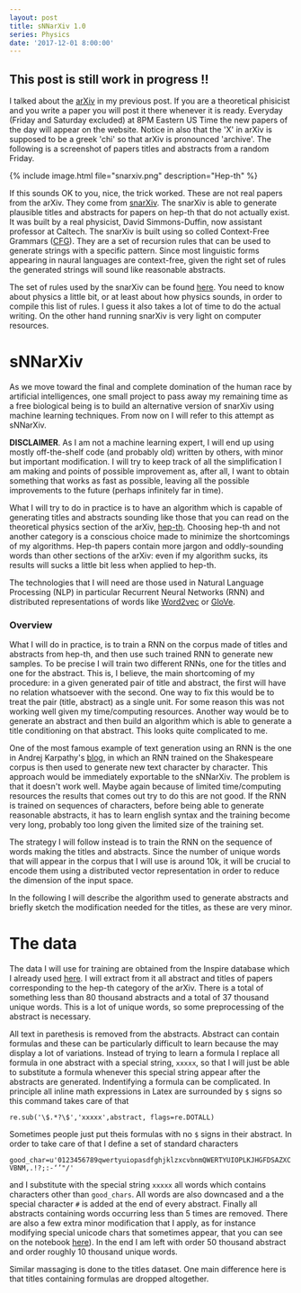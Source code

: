 ```yaml
---
layout: post
title: sNNarXiv 1.0
series: Physics
date: '2017-12-01 8:00:00'
---
```

## This post is still work in progress !!


I talked about the [arXiv] in my previous post. If you are a theoretical phisicist and you write a paper you will post it there whenever it is ready. Everyday (Friday and Saturday excluded) at 8PM Eastern US Time the new papers of the day will appear on the website. Notice in also that the 'X' in arXiv is supposed to be a greek 'chi' so that arXiv is pronounced 'archive'. The following is a screenshot of papers titles and abstracts from a random Friday. 

{% include image.html file="snarxiv.png" description="Hep-th" %}

If this sounds OK to you, nice, the trick worked. These are not real papers from the arXiv. They come from [snarXiv](http://snarxiv.org/). The snarXiv is able to generate plausible titles and abstracts for papers on hep-th that do not actually exist. It was built by a real physicist, David Simmons-Duffin, now assistant professor at Caltech. The snarXiv is built using so colled Context-Free Grammars ([CFG]). They are a set of recursion rules that can be used to generate strings with a specific pattern. Since most linguistic forms appearing in naural languages are context-free, given the right set of rules the generated strings will sound like reasonable abstracts.

The set of rules used by the snarXiv can be found [here](https://github.com/davidsd/snarxiv/blob/master/snarxiv.gram). You need to know about physics a little bit, or at least about how physics sounds, in order to compile this list of rules. I guess it also takes a lot of time to do the actual writing. On the other hand running snarXiv is very light on computer resources.

# sNNarXiv

As we move toward the final and complete domination of the human race by artificial intelligences, one small project to pass away my remaining time as a free biological being is to build an alternative version of snarXiv using machine learning techniques. From now on I will refer to this attempt as sNNarXiv. 

<strong>DISCLAIMER</strong>. As I am not a machine learning expert, I will end up using mostly off-the-shelf code (and probably old) written by others, with minor but important modification. I will try to keep track of all the simplification I am making and points of possible improvement as, after all, I want to obtain something that works as fast as possible, leaving all the possible improvements to the future (perhaps infinitely far in time).

What I will try to do in practice is to have an algorithm which is capable of generating titles and abstracts sounding like those that you can read on the theoretical physics section of the arXiv, [hep-th]. Choosing hep-th and not another category is a conscious choice made to minimize the shortcomings of my algorithms. Hep-th papers contain more jargon and oddly-sounding words than other sections of the arXiv: even if my algorithm sucks, its results will sucks a little bit less when applied to hep-th.

The technologies that I will need are those used in Natural Language Processing (NLP) in particular Recurrent Neural Networks (RNN) and distributed representations of words like [Word2vec] or [GloVe].

### Overview

What I will do in practice, is to train a RNN on the corpus made of titles and abstracts from hep-th, and then use such trained RNN to generate new samples. To be precise I will train two different RNNs, one for the titles and one for the abstract. This is, I believe, the main shortcoming of my procedure: in a given generated pair of title and abstract, the first will have no relation whatsoever with the second. One way to fix this would be to treat the pair (title, abstract) as a single unit. For some reason this was not working well given my time/computing resources. Another way would be to generate an abstract and then build an algorithm which is able to generate a title conditioning on that abstract. This looks quite complicated to me.

One of the most famous example of text generation using an RNN is the one in Andrej Karpathy's [blog](http://karpathy.github.io/2015/05/21/rnn-effectiveness/), in which an RNN trained on the Shakespeare corpus is then used to generate new text character by character. This approach would be immediately exportable to the sNNarXiv. The problem is that it doesn't work well. Maybe again because of limited time/computing resources the results that comes out try to do this are not good. If the RNN is trained on sequences of characters, before being able to generate reasonable abstracts, it has to learn english syntax and the training become very long, probably too long given the limited size of the training set.

The strategy I will follow instead is to train the RNN on the sequence of words making the titles and abstracts. Since the number of unique words that will appear in the corpus that I will use is around 10k, it will be crucial to encode them using a distributed vector representation in order to reduce the dimension of the input space.

In the following I will describe the algorithm used to generate abstracts and briefly sketch the modification needed for the titles, as these are very minor.

# The data

The data I will use for training are obtained from the Inspire database which I already used [here](https://dlvp.github.io/Physics-Is-it-possible/). I will extract from it all abstract and titles of papers corresponding to the hep-th category of the arXiv. There is a total of something less than 80 thousand abstracts and a total of 37 thousand unique words. This is a lot of unique words, so some preprocessing of the abstract is necessary.

All text in parethesis is removed from the abstracts. Abstract can contain formulas and these can be particularly difficult to learn because the may display a lot of variations. Instead of trying to learn a formula I replace all formula in one abstract with a special string, `xxxxx`, so that I will just be able to substitute a formula whenever this special string appear after the abstracts are generated. Indentifying a formula can be complicated. In principle all inline math expressions in Latex are surrounded by `$` signs so this command takes care of that

``
re.sub('\$.*?\$','xxxxx',abstract, flags=re.DOTALL)
``

Sometimes people just put theis formulas with no `$` signs in their abstract. In order to take care of that I define a set of standard characters 

``
good_char=u'0123456789qwertyuiopasdfghjklzxcvbnmQWERTYUIOPLKJHGFDSAZXCVBNM,.!?;:-‘’"/'
``

and I substitute with the special string `xxxxx` all words which contains characters other than `good_chars`.  All words are also downcased and a the special character `#` is added at the end of every abstract. Finally all abstracts containing words occurring less than 5 times are removed. There are also a few extra minor modification that I apply, as for instance modifying special unicode chars that sometimes appear, that you can see on the notebook [here](https://github.com/dlvp/)). In the end I am left with order 50 thousand abstract and order roughly 10 thousand unique words.

Similar massaging is done to the titles dataset. One main difference here is that titles containing formulas are dropped altogether.
















<!-- My boss has been away for a couple of weeks. I'm in that weird limbo between the completion of a project and the beginning of another one. Uncertain about what to do next and somewhat bored to even start thinking. I figured that all I needed was some good old ego boost. Didn't turn out as I thought.

The community of physicists to which I belong, high energy physics, is somewhat small and peculiar. Our job is to develop new ideas and write papers about them. The new ideas we try to develop are about Nature, trying to understand and explain the way it works at the most fundamental level.

The papers we write are usually published on scientific journals like in any other scientific field. What is peculiar about high energy physics is that nobody really cares about scientific journals and to make our ideas immediately accessible as they come to final form, the [arXiv] was created (at the beginning of the nineties). When a paper of mine is ready I would just post it on the arXiv for anybody to read it. For free.

The [arXiv] is divided in many categories depending on the discipline. All my papers are in two of them [hep-ph] and [hep-th], standing for High Energy Physics - Phenomenology and Theory.

The arXiv did not exist when [Steven Weinberg] wrote his most cited and Nobel worth paper, [A Model of Leptons], so you will not find it there. Luckily there is another online tool which is bread and butter for high energy physicists, which allows you to search for every single paper ever written by the community. This is the [INSPIRE] database.

INSPIRE periodically uploads a [screenshot] of the whole high energy physics production (and more) in XML form. Every paper and author is assigned a unique identifier. The database contains information about each paper, like title, abstract, date of appearance, arXiv identifier (if it applies), and so on. An almost complete description of the database can be found [here].

So my plan: download the INSPIRE database and compare various bibliographical indices for the high energy physicist of my generation. Possibly turn out to be a freaking boss.

# Reading the database

Two files are relevant for our purposes, they are HEP and HepNames, the first containing records of papers and the second records of authors, both with their unique ID. 

The first problem to face is the size of the HEP file, something short of 18 GB. Simply reading it into memory is out of the question as it would annihilate my laptop. One possibility is to be somewhat clever and use libraries like `ElementTree` to parse the XML. I ain't got no time to learn all that. One very efficient brute force approach is to parse the XML file like a normal text file and save the relevant information from each record, without overloading your memory.

```js
rec = ''
with open('HEP-records.xml','rb') as f:
    flag = False
    for line in f:
        if '<record>' in line:
            rec = line
            flag = True
        elif '</record>'in line:
            rec += line
            flag = False
            process_record(rec)
            del rec
        elif append:
            rec += line
```

The previous loop reads the content of the XML between two `<record>` tags and calls the function `process_record` on it. This function now has to deal with a very small chunk of the original XML file and extract the relevant info from it. For instance

```js
import xml.etree.ElementTree as ET

def process_record(rec):
    chunk = ET.fromstring(rec)
    item=chunk.findall("./controlfield[@tag='001']")
    dictionary = {'item': item}
    append_record(dictionary)
```

In this case the `001` tag read the unique INSPIRE ID for the paper. Many more fields have to be recorded for the analysis. The function `append_record` finally append the dictionary to a file (again without having to load the whole thing in memory)

```js
import os

def append_record(dictionary):
    with open('INSPIRE', 'a') as f:
        json.dump(dictionary, f)
        f.write(os.linesep)
```

The resulting file is in JSON style but it is not a JSON yet, it has to be properly wrapped, but that's easy.

```js
with open('INSPIRE') as f:
    list = [json.loads(line) for line in f]
with open('INSPIRE.json', 'w') as f:
    json.dump(list, f)
```

The full codes to read both the HEP and the HepNames database will be uploaded on my [GitHub]. I will also upload a reduced version of the HEP database itself. It is a snapshot of INSPIRE at the time this post was written, so it can get old.

The field which are relevant for the bibliographic analyisis are the following. From HEP

```js
item=chunk.findall("./controlfield[@tag='001']") # ID
cat=chunk.findall("./datafield[@tag='037']/subfield[@code='c']") # arXiv category
date=chunk.findall("./datafield[@tag='269']/subfield[@code='c']") # date of appearance
aut1=chunk.findall("./datafield[@tag='100']/subfield[@code='x']") # first author ID
aut2=chunk.findall("./datafield[@tag='700']/subfield[@code='x']") # other authors ID
refs=chunk.findall("./datafield[@tag='999'][@ind1='C'][@ind2='5']/subfield[@code='0']") # list of references
```

and from HepNames

```js
item_aut=chunk.findall("./controlfield[@tag='001']") # ID
name=chunk.findall("./datafield[@tag='100']/subfield[@code='a']") #author name
```

The resulting tables can be read in as `pandas` dataframes. 

```js
import pandas as pd

data_HEP=pd.read_json('INSPIRE')
data_names=pd.read_json('HEPNAMES.json')

```

This is the way one HEP record looks.

{% include image.html file="heprec.png" description="Also known as NNaturalness" %}

I joined the field `aut1` and `aut2` into the new field `authors` and extracted a field `year` from `date`.

# The analysis

Now the various simplifications for the analysis. I am interested in comparing my bibliographical record with that of authors active in my field and belonging to my same generation. I published my first paper in the second half of the noughties. All my papers are sent to the arXiv before they are pubished on a journal and this is pretty common for people in my field. More specifically all my papers appear on the hep-ph and hep-th categories of the arXiv.

I will thus rate authors in terms of papers they wrote on hep-ph and hep-th. I will furthermore restrict to those who published their first paper on hep-ph and hep-th no earlier than 2006.

The arXiv category of a paper can be selected according to the `cat` field

```js
data_HEP=data[data['cat2_'].isin(['hep-ph','hep-th'])]
```

In order to enforce the time requirement I define a list of unique authors as

```js
temp=data_HEP['authors'].tolist()
unique_authors = [item for sublist in temp for item in sublist]
unique_authors = set(unique_authors)
```

I then define 'old' authors as those having a paper before 2006, and 'young' authors as the rest

```js
data_HEP_old=data_HEP[data_HEP['year0_']<2006]
temp=data_HEP_old['authors_'].tolist()
unique_authors_old = [item for sublist in temp for item in sublist]
unique_authors_old = set(unique_authors_old)
unique_authors_young = [x for x in unique_authors if x not in unique_authors_old]
```

The number of young authors so defined is 10983. I also define `data_HEP_young` as the subset of hep-ph/th papers written by at least one 'young' author. The number of such papers is 42612.

So some disclaimer. If you are reading this and your most cited paper appeared on astro-ph, well, it will not be counted. Similarly if you belong to a big experimental collaboration but you are also a theorist, your 1000+ papers from [CMS] will not be counted. Also, give a 10% error margin to all the numbers I will quote. And don't get mad at me.

Notice however that ALL paper of the INSPIRE database will be considered for citations. So if your paper written on hep-ph had impact on some other field like hep-ex or astro-ph, this will matter.


# Results

{% include image.html file="rosemary10.jpg" description="Surprise" %}

The first thing one can do is to associate to every 'young' author the number of paper he/she wrote. This can be done with a simple list comprehension counting how many times each young author appears among the entries of `data_HEP_young['authors']`.

```js
from collections import Counter

authorship_young=data_HEP_young['authors'].tolist()
authorship_young=[item for sublist in authorship_young for item in sublist]
authorship_count_young=Counter(authorship_young)
data_authors=pd.Series(unique_authors_young).to_frame(name='authorID')
num_papers=[authorship_count_young[str(l)] for l in unique_authors_young]
data_authors= data_authors.assign(n_papers=pd.Series(num_papers).values)
map_names=pd.Series(data_names.name.values,index=data_names.item_aut).to_dict() #Add name
data_authors['name']=data_authors['authorID'].map(map_names)

```

This is the result ordered py `n_paper`. The field `year0` show the year the first paper was published.

{% include image.html file="numpap.png" description="Da fuq" %}

DANG! Considering that this does not even include all papers, the first two authors wrote roughly 12 papers per year. I have to say that while the first author publishes on hep-ph, his paper are typically dealing with nuclear physics problems. The second author on the other hand is a full fledged phenomenologist. Also you may notice that the first ten or so authors all publish mainly on hep-ph. Just to keep it real: my score on this table is 29 papers in 10 years. Kinda sad.

Let's now add the total number of citations each author got. The number of citation per paper can be obtained in the same way we obtained the number of papers per authors. We also care about the number of citations per paper normalized to the number of authors. This should somehow distribute citations according to the amount of work performed by every single author. We thus define two new fields in `data_HEP_young`, `cites` and `cites_N`. We then associate the sum of citations and its normalized sum to every `young` author. To do this we unroll the relevant columns of `data_HEP_young`:

```js
data_cites=data_HEP_young[['authors','cites','cites_N']]
temp = data_cites.authors.apply(pd.Series).unstack()
data_cites = data_cites.join(pd.DataFrame(temp.reset_index(level=0, drop=True)))
data_cites.rename(columns={0: 'author_'}, inplace=True)
data_cites.dropna(subset=['author_'], inplace=True)
data_cites = data_cites.drop('authors', 1)
```

We then group according to the column `author_`, sum and attach a new column to `data_authors`:

```js
cites_series=data_cites.groupby('author_')['cites'].sum()[data_authors['authorID']]
data_authors= data_authors.assign(cites=pd.Series(cites_series.tolist()).values)
cites_N_series=data_cites.groupby('author_')['cites_N'].sum()[data_authors['authorID']]
data_authors= data_authors.assign(cites_N=pd.Series(cites_N_series.tolist()).values)

```

And these are the results, first 20 ordered by `cites`.

{% include image.html file="cites.png" description="Ordering by total citations: lots of Monte Carlo peeps" %}

Many of the authors that end up at the top of the chart now are people working in developing numerical tools for QCD calculations and collider studies. These tools are widely used by the hep-ph and hep-ex communities and lots of citations ensue. Ordering by `cites_N` things change a little bit, in particular many more hep-th people pop up.

{% include image.html file="citesN.png" description="Ordering by normalized citation count: the rise of the theorists" %}

### The h-index

One widely used bibliographical index is the so called [h-index]. Your h-index is the largest number N for which the following condition apply: you have at least N papers each of which has N citations or more. Here is a little schematic from Wikipedia

{% include image.html file="hindexwiki.png" description="It is maybe not surprising why the h-index is very much correlated to the squareroot of the number of citations." %}

Given an author and the list `citations` of the number of citations of his papers, the h-index can be calculated like [this]

```js
def hIndex(citations):
    citations.sort(reverse=True)
    return max([min(k+1, v) for k,v in enumerate(citations)]) if citations else 0
```

{% include image.html file="hindex.png" description="h-rank" %}

You can start to get used to some of the first entries in these lists. Just for comparison, my h-index comes out to be 19. I am within the first 150 authors. Not impressive. Could be worse.

### PageRank

The last index I will consider is [PageRank]. This is one of algorithm Google itself uses to rank websites. Page in PageRank comes from the lastname of one of its inventors, [Larry Page]. The possibility to use PageRank to rank papers (and authors) comes from the fact that the set of papers can be understood as an oriented graph. Given two papers `a` and `b`, `a->b` if `a` refers to `b`.

Given such a graph, PageRank calculates the probability that a long random walk leads to a specific node. In order to calculate the final probability one has to specify one parameter `alpha` (ranging between 0 and 1), which is the probability that an user will decide to continue to look at any of the references of a given paper.

The possible advantage of PageRank with respect to ordinary bibliographical indices comes from the fact that a paper may have few citations but its PageRank importance will be high if it is cited by a paper with large PageRank and not too many references.

The larger `alpha` is, the larger the importance of long chains of citations will be.

Notice that a healthy citation graph is acyclic, that is it does not contain closed loop. In reality some of the papers on INSPIRE can reference paper in the future. I will not try to correct for these effects as they are assumed to represent a small deformation.

By definition, the sum of PageRank for all the papers on INSPIRE will be one. Since I am interested to look at papers on `data_HEP_young`, I will normalize the scores so that the sum of PageRank on `data_HEP_young` is 1. In order to rate authors according to the PageRank of their papers, I will assign to every author the sum of the PageRank of his/her papers normalized by the number of authors.

Now we only have to calculate these numbers. In principle all it takes is to invert a big matrix, whose dimension is given by the number of papers. This is clearly impossible with 1 million+ papers. Recursive algorithms are obviously available. Again, I don't want to spend too much time in testing them, nor I want to write my own version of PageRank in  Python. Luckily [`Mathematica`] has its own [function], `PageRankCentrality`, which is able to calculate the PageRank for a huge graph in a matter of second. All it needs is a graph and a value for `alpha`. 

In order to get the INSPIRE citation graph in `Mathematica` I save the relevant information to build it on a JSON file `cit_graph.json`. It will contain the list of papers ID and the associated references.

```js
list_item=data_HEP['item'].tolist()
list_item_U=[unicode(i) for i in list_item]
list_cit=data_HEP['refs'].tolist()
cit_graph=dict(zip(list_item_U,list_cit))
with open('cit_graph.json', 'w') as f:
    json.dump(cit_graph, f)
```

Now open `Mathematica`. After reading the file `jsongraph = Import["cit_graph.json", "JSON"]`, one has to build the graph according to `Mathematica` format. This can be done with the function `Graph` which takes a list of nodes and a list of edges, returning a graph. The edges have to be specified by the function `DirectedEdge`, which takes two vertices and return the directed edge between the two. In order to generate all the outgoing edges from a given paper, I define a function `createedges` which takes a paper ID and a list of references, and output a list of directed edges from the paper to its references. This is the code:

```js
jsongraph = Import["cit_graph.json", "JSON"];

createedges[x_, y_] := DirectedEdge[x, #] & /@ y

listg = Transpose[{jsongraph[[All, 1]], jsongraph[[All, 2]]}];
listv = DeleteDuplicates[Flatten[listg]];
liste = DeleteDuplicates[
Flatten[createedges[#[[1]], #[[2]]] & /@ listg]];
gcites = Graph[listv, liste];

```

One can then call `PageRankCentrality` on the graph, after specifying the parameter `alpha`.

```js
alpha=0.85;
Cg = PageRankCentrality[gcites, alpha];
result = Transpose[{VertexList[gcites], Cg}];
result = Prepend[result, {"PaperID", "pagerank"}];
Export["result.csv", result];
```

The results are then exported as a `csv` file, the first column being the paper ID and the second its PageRank. `alpha=0.85` is the typical value used for web ranking. I will also use a smaller value `alpha=0.5`. All it takes now is to assign the normalized PageRank to every single author and BAM!, here are the results (I order them using `alpha=0.85` and multiply all the scores by `1e5`).

{% include image.html file="pagerank.png" description="Authors ranked by their PageRank." %}

The global message is that PageRank is pretty consistent with the other bibliometric indices. This is not surprising as the first twenty entries all have pretty impressive records, regardless of the particular index used to evaluate them. Looking more in detail, you can see that the first entry according to PageRank matches with the first entry according to number of papers, while it was out of Top20 for the other indices. As already pointed out, many of his paper belong to nuclear physics rather than hep-ph or th. So this can lead to the anomalous behavior.

# Conclusions

From a very personal standpoint this exercise did not really lead to any kind of ego boost. I never end up in the first 20, or in the first 50, nor, steadily, in the first 100. My place is in the first 150 for the majority of the indices. This is not awesome, but it isn't bad either.

More on point, it is not surprising that all the classical indices agree in deciding the Top20. What is probably more surprising is that PageRank agrees with them too. One possible reason for this behavior is that in order for PageRank to become different than, say, citations, more time (in terms of paper being written) is needed. As the following figure show, PageRank is indeed very much correlated with the classical indices.

{% include image.html file="corr.png" description="Correlation between PageRank (black: alpha=0.85, blue: alpha=0.5) and the classical indices." %}

Am I surprised by the results? I'm not sure. I know personally many of the people in these Top20, I may have even written papers with some of them. So I obviously have my own opinions. This bibliographical classification is very partial. Apart from more technical details about the contribution of each author to a paper or the specific field of study, it is clear that the authors in any of these Top20 have awesome records. All the various bibliographical indices I have been looking at obviously favor authors who have done a lot of work. On the other hand there are very good physicists, with many ideas, but writing fewer papers and they end up being penalized by these ratings.

So take everything with a grain of salt, don't be too happy, don't be depressed, and in particular don't be mad at me.  -->



[arXiv]: https://arxiv.org/
[CFG]: https://en.wikipedia.org/wiki/Context-free_grammar
[hep-th]: https://arxiv.org/list/hep-th/new
[Word2vec]: https://en.wikipedia.org/wiki/Word2vec
[GloVe]: https://nlp.stanford.edu/projects/glove/


[hep-ph]: https://arxiv.org/list/hep-ph/new
[hep-th]: https://arxiv.org/list/hep-th/new
[Steven Weinberg]: https://en.wikipedia.org/wiki/Steven_Weinberg
[A Model of Leptons]: https://journals.aps.org/prl/abstract/10.1103/PhysRevLett.19.1264
[INSPIRE]: https://inspirehep.net/
[screenshot]: http://inspirehep.net/dumps/inspire-dump.html
[here]: https://twiki.cern.ch/twiki/bin/view/Inspire/DevelopmentRecordMarkup
[GitHub]: https://github.com/dlvp/
[CMS]: http://cms.web.cern.ch/news/what-cms
[H-index]: https://en.wikipedia.org/wiki/H-index
[this]: http://www.learn4master.com/interview-questions/leetcode/leetcode-h-index
[PageRank]: https://en.wikipedia.org/wiki/PageRank
[Larry Page]: https://en.wikipedia.org/wiki/Larry_Page
[Mathematica]: https://www.wolfram.com/mathematica/
[function]: http://reference.wolfram.com/language/ref/PageRankCentrality.html
